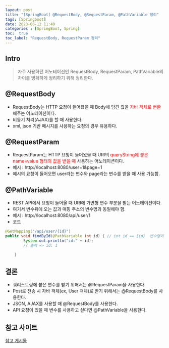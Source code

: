 ```yaml
---
layout: post
title: "[SpringBoot] @RequestBody, @RequestParam, @PathVariable 정리"
tags: [Springboot]
date: 2023-06-12 11:49
categories : [SpringBoot, Spring]
toc:  true
toc_label: "RequestBody, RequestParam 정리"
---
```


## Intro
> 자주 사용하던 어노테이션인 RequestBody, RequestParam, PathVariable의 차이를 명확하게 정리하기 위해 정리한다.

## @RequestBody
- RequestBody는 HTTP 요청이 들어왔을 때 Body에 담긴 값을 <span style="color: red">자바 객체로 변환</span> 해주는 어노테이션이다.
- 비동기 처리(AJAX)를 할 때 사용한다.
- xml, json 기반 메시지를 사용하는 요청의 경우 유용하다.

## @RequestParam
- RequestParam는 HTTP 요청이 들어왔을 때 URI의 <span style="color: red">queryString에 붙은 name=value 형태의 값을 받을 때</span> 사용하는 어노테이션이다.
- 예시 : http://localhost:8080/user=1&page=1
- 예시의 요청이 들어오면 user라는 변수와 page라는 변수를 받을 때 사용 가능함.

## @PathVariable
- REST API에서 요청이 들어올 때 URI에 가변형 변수 부분을 받는 어노테이션이다.
- 여기서 변수뒤에 오는 값과 매핑 주소의 변수명과 동일해야 함.
- 예시 : http://localhost:8080/api/user/1
- 코드
```java
@GetMapping("/api/user/{id}")
public void findById(@PathVariable int id) { // int id == {id}  변수명이 같아야 함.
		System.out.println("id:" + id);
		// 출력 => id: 1

	}
```
## 결론
- 쿼리스트링에 붙은 변수를 받기 위해서는 @RequestParam을 사용한다.
- Post로 전송 시 자바 객체(ex, User 객체)로 받기 위해서는 @RequestBody를 사용한다.
- JSON, AJAX를 사용할 때 @RequestBody를 사용한다.
- API 요청이 있을 때 변수를 사용하고 싶다면 @PathVariable을 사용한다.

## 참고 사이트
[참고 게시물](https://u0hun.tistory.com/21)
